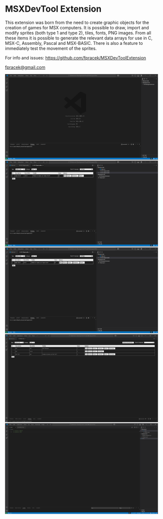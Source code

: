 # MSXDevTool Extension

This extension was born from the need to create graphic objects for the creation of games for MSX computers.
It is possible to draw, import and modify sprites (both type 1 and type 2), tiles, fonts, PNG images.
From all these items it is possible to generate the relevant data arrays for use in C, MSX-C, Assembly, Pascal and MSX-BASIC.
There is also a feature to immediately test the movement of the sprites.

For info and issues:
https://github.com/fpracek/MSXDevToolExtension

fpracek@gmail.com

![Sprites import](./images/SpritesImport.gif)
![Type 2 sprites](./images/Sprites2.gif)
![Animations](./images/Animations.gif)
![Arrays exports](./images/Export.gif)
![Code synch](./images/Synch.gif)